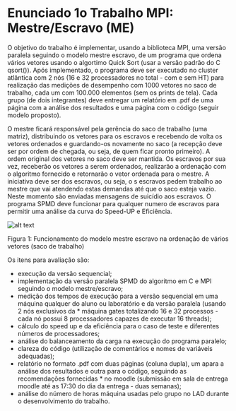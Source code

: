 # Enunciado 1o Trabalho MPI: Mestre/Escravo (ME)

O objetivo do trabalho é implementar, usando a biblioteca MPI, uma versão paralela seguindo o modelo mestre escravo, de um programa que ordena vários vetores usando o algortimo Quick Sort (usar a versão padrão do C qsort()). Após implementado, o programa deve ser executado no cluster atlântica com 2 nós (16 e 32 processadores no total - com e sem HT) para realização das medições de desempenho com 1000 vetores no saco de trabalho, cada um com 100.000 elementos (sem os prints de tela). Cada grupo (de dois integrantes) deve entregar um relatório em .pdf de uma página com a análise dos resultados e uma página com o código (seguir modelo proposto).

O mestre ficará responsável pela gerência do saco de trabalho (uma matriz), distribuindo os vetores para os escravos e recebendo de volta os vetores ordenados e guardando-os novamente no saco (a recepção deve ser por ordem de chegada, ou seja, de quem ficar pronto primeiro). A ordem original dos vetores no saco deve ser mantida. Os escravos por sua vez, receberão os vetores a serem ordenados, realizarão a ordenação com o algoritmo fornecido e retornarão o vetor ordenada para o mestre. A iniciativa deve ser dos escravos, ou seja, o s escravos pedem trabalho ao mestre que vai atendendo estas demandas até que o saco esteja vazio. Neste momento são enviadas mensagens de suicídio aos escravos. O programa SPMD deve funcionar para qualquer numero de escravos para permitir uma análise da curva do Speed-UP e Eficiência.

![alt text](https://github.com/djornada/crispy-fiesta/public/diagram.gif "Figura 1")

Figura 1: Funcionamento do modelo mestre escravo na ordenação de vários vetores (saco de trabalho)


Os itens para avaliação são:

* execução da versão sequencial;
* implementação da versão paralela SPMD do algoritmo em C e MPI seguindo o modelo mestre/escravo;
* medição dos tempos de execução para a versão sequencial em uma máquina qualquer do aluno ou laboratório e da versão paralela (usando 2 nós exclusivos da * máquina gates totalizando 16 e 32 processos - cada nó possui 8 processadores capazes de executar 16 threads);
* cálculo do speed up e da eficiência para o caso de teste e diferentes números de processadores;
* análise do balanceamento da carga na execução do programa paralelo;
* clareza do código (utilização de comentários e nomes de variáveis adequadas);
* relatório no formato .pdf com duas páginas (coluna dupla), um apara a análise dos resultados e outra para o código, seguindo as recomendações fornecidas * no moodle (submissão em sala de entrega moodle até as 17:30 do dia da entrega - duas semanas);
* análise do número de horas máquina usadas pelo grupo no LAD durante o desenvolvimento do trabalho.